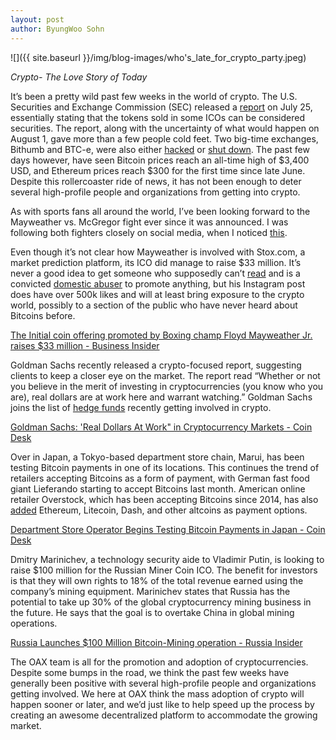 ```yaml
---
layout: post
author: ByungWoo Sohn
---
```

![]({{ site.baseurl }}/img/blog-images/who's_late_for_crypto_party.jpeg)

_Crypto- The Love Story of Today_ 

It’s been a pretty wild past few weeks in the world of crypto. The U.S. Securities and Exchange Commission (SEC) released a [report](https://www.sec.gov/oiea/investor-alerts-and-bulletins/ib_coinofferings) on July 25, essentially stating that the tokens sold in some ICOs can be considered securities. The report, along with the uncertainty of what would happen on August 1, gave more than a few people cold feet. Two big-time exchanges, Bithumb and BTC-e, were also either [hacked](http://fortune.com/2017/07/05/bitcoin-ethereum-bithumb-hack/) or [shut down](http://fortune.com/2017/07/27/btc-e-digital-currency/). The past few days however, have seen Bitcoin prices reach an all-time high of $3,400 USD, and Ethereum prices reach $300 for the first time since late June. Despite this rollercoaster ride of news, it has not been enough to deter several high-profile people and organizations from getting into crypto.

As with sports fans all around the world, I’ve been looking forward to the Mayweather vs. McGregor fight ever since it was announced. I was following both fighters closely on social media, when I noticed [this](https://www.instagram.com/p/BXD4KDqgX3x/?utm_source=ig_embed).

Even though it’s not clear how Mayweather is involved with Stox.com, a market prediction platform, its ICO did manage to raise $33 million. It’s never a good idea to get someone who supposedly can’t [read](https://www.theroot.com/can-floyd-mayweather-jr-read-1796905338) and is a convicted [domestic abuser](https://www.usatoday.com/story/sports/boxing/2014/11/18/floyd-mayweather-josie-harris-domestic-abuse/19221605/) to promote anything, but his Instagram post does have over 500k likes and will at least bring exposure to the crypto world, possibly to a section of the public who have never heard about Bitcoins before.

[The Initial coin offering promoted by Boxing champ Floyd Mayweather Jr. raises $33 million - Business Insider](https://www.businessinsider.com/floyd-mayweather-jr-initial-coin-offering-2017-8)

Goldman Sachs recently released a crypto-focused report, suggesting clients to keep a closer eye on the market. The report read “Whether or not you believe in the merit of investing in cryptocurrencies (you know who you are), real dollars are at work here and warrant watching.” Goldman Sachs joins the list of [hedge funds](https://cointelegraph.com/news/hedge-funds-tied-to-cryptocurrencies-exploding-over-70-in-pipeline) recently getting involved in crypto.

[Goldman Sachs: 'Real Dollars At Work" in Cryptocurrency Markets - Coin Desk](https://www.coindesk.com/goldman-sachs-real-dollars-work-cryptocurrency-markets)

Over in Japan, a Tokyo-based department store chain, Marui, has been testing Bitcoin payments in one of its locations. This continues the trend of retailers accepting Bitcoins as a form of payment, with German fast food giant Lieferando starting to accept Bitcoins last month. American online retailer Overstock, which has been accepting Bitcoins since 2014, has also [added](https://www.finextra.com/newsarticle/30939/online-retailer-overstock-starts-accepting-bitcoin-cash-and-ethereum?utm_medium=rss&utm_source=finextrafeed) Ethereum, Litecoin, Dash, and other altcoins as payment options.

[Department Store Operator Begins Testing Bitcoin Payments in Japan - Coin Desk](https://www.coindesk.com/department-store-operator-begins-testing-bitcoin-payments-japan/)

Dmitry Marinichev, a technology security aide to Vladimir Putin, is looking to raise $100 million for the Russian Miner Coin ICO. The benefit for investors is that they will own rights to 18% of the total revenue earned using the company’s mining equipment. Marinichev states that Russia has the potential to take up 30% of the global cryptocurrency mining business in the future. He says that the goal is to overtake China in global mining operations.

[Russia Launches $100 Million Bitcoin-Mining operation - Russia Insider](http://russia-insider.com/en/politics/russia-launches-100-million-bitcoin-mining-operation/ri20641?utm_source=dlvr.it&utm_medium=twitter)

The OAX team is all for the promotion and adoption of cryptocurrencies. Despite some bumps in the road, we think the past few weeks have generally been positive with several high-profile people and organizations getting involved. We here at OAX think the mass adoption of crypto will happen sooner or later, and we’d just like to help speed up the process by creating an awesome decentralized platform to accommodate the growing market.
